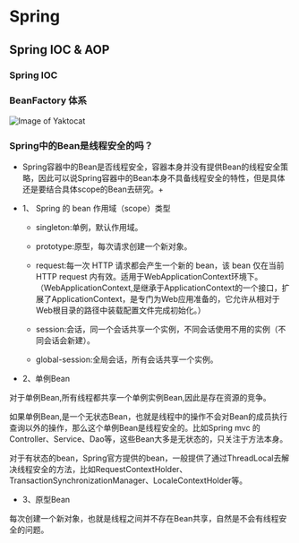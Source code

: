 # Spring

## Spring IOC & AOP 


### Spring IOC 

### BeanFactory 体系
![Image of Yaktocat](https://octodex.github.com/images/yaktocat.png)


### Spring中的Bean是线程安全的吗？

* Spring容器中的Bean是否线程安全，容器本身并没有提供Bean的线程安全策略，因此可以说Spring容器中的Bean本身不具备线程安全的特性，但是具体还是要结合具体scope的Bean去研究。+

* 1、 Spring 的 bean 作用域（scope）类型

   * singleton:单例，默认作用域。

   * prototype:原型，每次请求创建一个新对象。

   * request:每一次 HTTP 请求都会产生一个新的 bean，该 bean 仅在当前 HTTP request 内有效。适用于WebApplicationContext环境下。
  （WebApplicationContext,是继承于ApplicationContext的一个接口，扩展了ApplicationContext，是专门为Web应用准备的，它允许从相对于Web根目录的路径中装载配置文件完成初始化。）

   * session:会话，同一个会话共享一个实例，不同会话使用不用的实例（不同会话会新建）。

   * global-session:全局会话，所有会话共享一个实例。

*  2、单例Bean

对于单例Bean,所有线程都共享一个单例实例Bean,因此是存在资源的竞争。

如果单例Bean,是一个无状态Bean，也就是线程中的操作不会对Bean的成员执行查询以外的操作，那么这个单例Bean是线程安全的。比如Spring mvc 的 Controller、Service、Dao等，这些Bean大多是无状态的，只关注于方法本身。

对于有状态的bean，Spring官方提供的bean，一般提供了通过ThreadLocal去解决线程安全的方法，比如RequestContextHolder、TransactionSynchronizationManager、LocaleContextHolder等。

* 3、原型Bean

每次创建一个新对象，也就是线程之间并不存在Bean共享，自然是不会有线程安全的问题。

